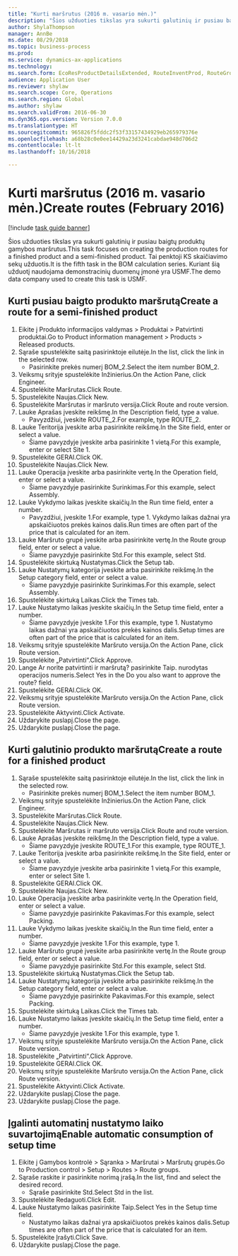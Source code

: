 ```yaml
--- 
title: "Kurti maršrutus (2016 m. vasario mėn.)"
description: "Šios užduoties tikslas yra sukurti galutinių ir pusiau baigtų produktų gamybos maršrutus."
author: ShylaThompson
manager: AnnBe
ms.date: 08/29/2018
ms.topic: business-process
ms.prod: 
ms.service: dynamics-ax-applications
ms.technology: 
ms.search.form: EcoResProductDetailsExtended, RouteInventProd, RouteGroup
audience: Application User
ms.reviewer: shylaw
ms.search.scope: Core, Operations
ms.search.region: Global
ms.author: shylaw
ms.search.validFrom: 2016-06-30
ms.dyn365.ops.version: Version 7.0.0
ms.translationtype: HT
ms.sourcegitcommit: 965826f5fddc2f53f33157434929eb265979376e
ms.openlocfilehash: a68b28c0e0ee14429a23d3241cabdae948d706d2
ms.contentlocale: lt-lt
ms.lasthandoff: 10/16/2018

---
```

# <a name="create-routes-february-2016"></a><span data-ttu-id="2b3eb-103">Kurti maršrutus (2016 m. vasario mėn.)</span><span class="sxs-lookup"><span data-stu-id="2b3eb-103">Create routes (February 2016)</span></span>

[!include [task guide banner](../../includes/task-guide-banner.md)]

<span data-ttu-id="2b3eb-104">Šios užduoties tikslas yra sukurti galutinių ir pusiau baigtų produktų gamybos maršrutus.</span><span class="sxs-lookup"><span data-stu-id="2b3eb-104">This task focuses on creating the production routes for a finished product and a semi-finished product.</span></span> <span data-ttu-id="2b3eb-105">Tai penktoji KS skaičiavimo sekų užduotis.</span><span class="sxs-lookup"><span data-stu-id="2b3eb-105">It is the fifth task in the BOM calculation series.</span></span> <span data-ttu-id="2b3eb-106">Kuriant šią užduotį naudojama demonstracinių duomenų įmonė yra USMF.</span><span class="sxs-lookup"><span data-stu-id="2b3eb-106">The demo data company used to create this task is USMF.</span></span>


## <a name="create-a-route-for-a-semi-finished-product"></a><span data-ttu-id="2b3eb-107">Kurti pusiau baigto produkto maršrutą</span><span class="sxs-lookup"><span data-stu-id="2b3eb-107">Create a route for a semi-finished product</span></span>
1. <span data-ttu-id="2b3eb-108">Eikite į Produkto informacijos valdymas > Produktai > Patvirtinti produktai.</span><span class="sxs-lookup"><span data-stu-id="2b3eb-108">Go to Product information management > Products > Released products.</span></span>
2. <span data-ttu-id="2b3eb-109">Sąraše spustelėkite saitą pasirinktoje eilutėje.</span><span class="sxs-lookup"><span data-stu-id="2b3eb-109">In the list, click the link in the selected row.</span></span>
    * <span data-ttu-id="2b3eb-110">Pasirinkite prekės numerį BOM_2.</span><span class="sxs-lookup"><span data-stu-id="2b3eb-110">Select the item number BOM_2.</span></span>  
3. <span data-ttu-id="2b3eb-111">Veiksmų srityje spustelėkite Inžinierius.</span><span class="sxs-lookup"><span data-stu-id="2b3eb-111">On the Action Pane, click Engineer.</span></span>
4. <span data-ttu-id="2b3eb-112">Spustelėkite Maršrutas.</span><span class="sxs-lookup"><span data-stu-id="2b3eb-112">Click Route.</span></span>
5. <span data-ttu-id="2b3eb-113">Spustelėkite Naujas.</span><span class="sxs-lookup"><span data-stu-id="2b3eb-113">Click New.</span></span>
6. <span data-ttu-id="2b3eb-114">Spustelėkite Maršrutas ir maršruto versija.</span><span class="sxs-lookup"><span data-stu-id="2b3eb-114">Click Route and route version.</span></span>
7. <span data-ttu-id="2b3eb-115">Lauke Aprašas įveskite reikšmę.</span><span class="sxs-lookup"><span data-stu-id="2b3eb-115">In the Description field, type a value.</span></span>
    * <span data-ttu-id="2b3eb-116">Pavyzdžiui, įveskite ROUTE_2.</span><span class="sxs-lookup"><span data-stu-id="2b3eb-116">For example, type ROUTE_2.</span></span>  
8. <span data-ttu-id="2b3eb-117">Lauke Teritorija įveskite arba pasirinkite reikšmę.</span><span class="sxs-lookup"><span data-stu-id="2b3eb-117">In the Site field, enter or select a value.</span></span>
    * <span data-ttu-id="2b3eb-118">Šiame pavyzdyje įveskite arba pasirinkite 1 vietą.</span><span class="sxs-lookup"><span data-stu-id="2b3eb-118">For this example, enter or select Site 1.</span></span>  
9. <span data-ttu-id="2b3eb-119">Spustelėkite GERAI.</span><span class="sxs-lookup"><span data-stu-id="2b3eb-119">Click OK.</span></span>
10. <span data-ttu-id="2b3eb-120">Spustelėkite Naujas.</span><span class="sxs-lookup"><span data-stu-id="2b3eb-120">Click New.</span></span>
11. <span data-ttu-id="2b3eb-121">Lauke Operacija įveskite arba pasirinkite vertę.</span><span class="sxs-lookup"><span data-stu-id="2b3eb-121">In the Operation field, enter or select a value.</span></span>
    * <span data-ttu-id="2b3eb-122">Šiame pavyzdyje pasirinkite Surinkimas.</span><span class="sxs-lookup"><span data-stu-id="2b3eb-122">For this example, select Assembly.</span></span>  
12. <span data-ttu-id="2b3eb-123">Lauke Vykdymo laikas įveskite skaičių.</span><span class="sxs-lookup"><span data-stu-id="2b3eb-123">In the Run time field, enter a number.</span></span>
    * <span data-ttu-id="2b3eb-124">Pavyzdžiui, įveskite 1.</span><span class="sxs-lookup"><span data-stu-id="2b3eb-124">For example, type 1.</span></span> <span data-ttu-id="2b3eb-125">Vykdymo laikas dažnai yra apskaičiuotos prekės kainos dalis.</span><span class="sxs-lookup"><span data-stu-id="2b3eb-125">Run times are often part of the price that is calculated for an item.</span></span>  
13. <span data-ttu-id="2b3eb-126">Lauke Maršruto grupė įveskite arba pasirinkite vertę.</span><span class="sxs-lookup"><span data-stu-id="2b3eb-126">In the Route group field, enter or select a value.</span></span>
    * <span data-ttu-id="2b3eb-127">Šiame pavyzdyje pasirinkite Std.</span><span class="sxs-lookup"><span data-stu-id="2b3eb-127">For this example, select Std.</span></span>  
14. <span data-ttu-id="2b3eb-128">Spustelėkite skirtuką Nustatymas.</span><span class="sxs-lookup"><span data-stu-id="2b3eb-128">Click the Setup tab.</span></span>
15. <span data-ttu-id="2b3eb-129">Lauke Nustatymų kategorija įveskite arba pasirinkite reikšmę.</span><span class="sxs-lookup"><span data-stu-id="2b3eb-129">In the Setup category field, enter or select a value.</span></span>
    * <span data-ttu-id="2b3eb-130">Šiame pavyzdyje pasirinkite Surinkimas.</span><span class="sxs-lookup"><span data-stu-id="2b3eb-130">For this example, select Assembly.</span></span>  
16. <span data-ttu-id="2b3eb-131">Spustelėkite skirtuką Laikas.</span><span class="sxs-lookup"><span data-stu-id="2b3eb-131">Click the Times tab.</span></span>
17. <span data-ttu-id="2b3eb-132">Lauke Nustatymo laikas įveskite skaičių.</span><span class="sxs-lookup"><span data-stu-id="2b3eb-132">In the Setup time field, enter a number.</span></span>
    * <span data-ttu-id="2b3eb-133">Šiame pavyzdyje įveskite 1.</span><span class="sxs-lookup"><span data-stu-id="2b3eb-133">For this example, type 1.</span></span> <span data-ttu-id="2b3eb-134">Nustatymo laikas dažnai yra apskaičiuotos prekės kainos dalis.</span><span class="sxs-lookup"><span data-stu-id="2b3eb-134">Setup times are often part of the price that is calculated for an item.</span></span>  
18. <span data-ttu-id="2b3eb-135">Veiksmų srityje spustelėkite Maršruto versija.</span><span class="sxs-lookup"><span data-stu-id="2b3eb-135">On the Action Pane, click Route version.</span></span>
19. <span data-ttu-id="2b3eb-136">Spustelėkite „Patvirtinti“.</span><span class="sxs-lookup"><span data-stu-id="2b3eb-136">Click Approve.</span></span>
20. <span data-ttu-id="2b3eb-137">Lange Ar norite patvirtinti ir maršrutą? pasirinkite Taip. nurodytas operacijos numeris.</span><span class="sxs-lookup"><span data-stu-id="2b3eb-137">Select Yes in the Do you also want to approve the route? field.</span></span>
21. <span data-ttu-id="2b3eb-138">Spustelėkite GERAI.</span><span class="sxs-lookup"><span data-stu-id="2b3eb-138">Click OK.</span></span>
22. <span data-ttu-id="2b3eb-139">Veiksmų srityje spustelėkite Maršruto versija.</span><span class="sxs-lookup"><span data-stu-id="2b3eb-139">On the Action Pane, click Route version.</span></span>
23. <span data-ttu-id="2b3eb-140">Spustelėkite Aktyvinti.</span><span class="sxs-lookup"><span data-stu-id="2b3eb-140">Click Activate.</span></span>
24. <span data-ttu-id="2b3eb-141">Uždarykite puslapį.</span><span class="sxs-lookup"><span data-stu-id="2b3eb-141">Close the page.</span></span>
25. <span data-ttu-id="2b3eb-142">Uždarykite puslapį.</span><span class="sxs-lookup"><span data-stu-id="2b3eb-142">Close the page.</span></span>

## <a name="create-a-route-for-a-finished-product"></a><span data-ttu-id="2b3eb-143">Kurti galutinio produkto maršrutą</span><span class="sxs-lookup"><span data-stu-id="2b3eb-143">Create a route for a finished product</span></span>
1. <span data-ttu-id="2b3eb-144">Sąraše spustelėkite saitą pasirinktoje eilutėje.</span><span class="sxs-lookup"><span data-stu-id="2b3eb-144">In the list, click the link in the selected row.</span></span>
    * <span data-ttu-id="2b3eb-145">Pasirinkite prekės numerį BOM_1.</span><span class="sxs-lookup"><span data-stu-id="2b3eb-145">Select the item number BOM_1.</span></span>  
2. <span data-ttu-id="2b3eb-146">Veiksmų srityje spustelėkite Inžinierius.</span><span class="sxs-lookup"><span data-stu-id="2b3eb-146">On the Action Pane, click Engineer.</span></span>
3. <span data-ttu-id="2b3eb-147">Spustelėkite Maršrutas.</span><span class="sxs-lookup"><span data-stu-id="2b3eb-147">Click Route.</span></span>
4. <span data-ttu-id="2b3eb-148">Spustelėkite Naujas.</span><span class="sxs-lookup"><span data-stu-id="2b3eb-148">Click New.</span></span>
5. <span data-ttu-id="2b3eb-149">Spustelėkite Maršrutas ir maršruto versija.</span><span class="sxs-lookup"><span data-stu-id="2b3eb-149">Click Route and route version.</span></span>
6. <span data-ttu-id="2b3eb-150">Lauke Aprašas įveskite reikšmę.</span><span class="sxs-lookup"><span data-stu-id="2b3eb-150">In the Description field, type a value.</span></span>
    * <span data-ttu-id="2b3eb-151">Šiame pavyzdyje įveskite ROUTE_1.</span><span class="sxs-lookup"><span data-stu-id="2b3eb-151">For this example, type ROUTE_1.</span></span>  
7. <span data-ttu-id="2b3eb-152">Lauke Teritorija įveskite arba pasirinkite reikšmę.</span><span class="sxs-lookup"><span data-stu-id="2b3eb-152">In the Site field, enter or select a value.</span></span>
    * <span data-ttu-id="2b3eb-153">Šiame pavyzdyje įveskite arba pasirinkite 1 vietą.</span><span class="sxs-lookup"><span data-stu-id="2b3eb-153">For this example, enter or select Site 1.</span></span>  
8. <span data-ttu-id="2b3eb-154">Spustelėkite GERAI.</span><span class="sxs-lookup"><span data-stu-id="2b3eb-154">Click OK.</span></span>
9. <span data-ttu-id="2b3eb-155">Spustelėkite Naujas.</span><span class="sxs-lookup"><span data-stu-id="2b3eb-155">Click New.</span></span>
10. <span data-ttu-id="2b3eb-156">Lauke Operacija įveskite arba pasirinkite vertę.</span><span class="sxs-lookup"><span data-stu-id="2b3eb-156">In the Operation field, enter or select a value.</span></span>
    * <span data-ttu-id="2b3eb-157">Šiame pavyzdyje pasirinkite Pakavimas.</span><span class="sxs-lookup"><span data-stu-id="2b3eb-157">For this example, select Packing.</span></span>  
11. <span data-ttu-id="2b3eb-158">Lauke Vykdymo laikas įveskite skaičių.</span><span class="sxs-lookup"><span data-stu-id="2b3eb-158">In the Run time field, enter a number.</span></span>
    * <span data-ttu-id="2b3eb-159">Šiame pavyzdyje įveskite 1.</span><span class="sxs-lookup"><span data-stu-id="2b3eb-159">For this example, type 1.</span></span>  
12. <span data-ttu-id="2b3eb-160">Lauke Maršruto grupė įveskite arba pasirinkite vertę.</span><span class="sxs-lookup"><span data-stu-id="2b3eb-160">In the Route group field, enter or select a value.</span></span>
    * <span data-ttu-id="2b3eb-161">Šiame pavyzdyje pasirinkite Std.</span><span class="sxs-lookup"><span data-stu-id="2b3eb-161">For this example, select Std.</span></span>  
13. <span data-ttu-id="2b3eb-162">Spustelėkite skirtuką Nustatymas.</span><span class="sxs-lookup"><span data-stu-id="2b3eb-162">Click the Setup tab.</span></span>
14. <span data-ttu-id="2b3eb-163">Lauke Nustatymų kategorija įveskite arba pasirinkite reikšmę.</span><span class="sxs-lookup"><span data-stu-id="2b3eb-163">In the Setup category field, enter or select a value.</span></span>
    * <span data-ttu-id="2b3eb-164">Šiame pavyzdyje pasirinkite Pakavimas.</span><span class="sxs-lookup"><span data-stu-id="2b3eb-164">For this example, select Packing.</span></span>  
15. <span data-ttu-id="2b3eb-165">Spustelėkite skirtuką Laikas.</span><span class="sxs-lookup"><span data-stu-id="2b3eb-165">Click the Times tab.</span></span>
16. <span data-ttu-id="2b3eb-166">Lauke Nustatymo laikas įveskite skaičių.</span><span class="sxs-lookup"><span data-stu-id="2b3eb-166">In the Setup time field, enter a number.</span></span>
    * <span data-ttu-id="2b3eb-167">Šiame pavyzdyje įveskite 1.</span><span class="sxs-lookup"><span data-stu-id="2b3eb-167">For this example, type 1.</span></span>  
17. <span data-ttu-id="2b3eb-168">Veiksmų srityje spustelėkite Maršruto versija.</span><span class="sxs-lookup"><span data-stu-id="2b3eb-168">On the Action Pane, click Route version.</span></span>
18. <span data-ttu-id="2b3eb-169">Spustelėkite „Patvirtinti“.</span><span class="sxs-lookup"><span data-stu-id="2b3eb-169">Click Approve.</span></span>
19. <span data-ttu-id="2b3eb-170">Spustelėkite GERAI.</span><span class="sxs-lookup"><span data-stu-id="2b3eb-170">Click OK.</span></span>
20. <span data-ttu-id="2b3eb-171">Veiksmų srityje spustelėkite Maršruto versija.</span><span class="sxs-lookup"><span data-stu-id="2b3eb-171">On the Action Pane, click Route version.</span></span>
21. <span data-ttu-id="2b3eb-172">Spustelėkite Aktyvinti.</span><span class="sxs-lookup"><span data-stu-id="2b3eb-172">Click Activate.</span></span>
22. <span data-ttu-id="2b3eb-173">Uždarykite puslapį.</span><span class="sxs-lookup"><span data-stu-id="2b3eb-173">Close the page.</span></span>
23. <span data-ttu-id="2b3eb-174">Uždarykite puslapį.</span><span class="sxs-lookup"><span data-stu-id="2b3eb-174">Close the page.</span></span>

## <a name="enable-automatic-consumption-of-setup-time"></a><span data-ttu-id="2b3eb-175">Įgalinti automatinį nustatymo laiko suvartojimą</span><span class="sxs-lookup"><span data-stu-id="2b3eb-175">Enable automatic consumption of setup time</span></span>
1. <span data-ttu-id="2b3eb-176">Eikite į Gamybos kontrolė > Sąranka > Maršrutai > Maršrutų grupės.</span><span class="sxs-lookup"><span data-stu-id="2b3eb-176">Go to Production control > Setup > Routes > Route groups.</span></span>
2. <span data-ttu-id="2b3eb-177">Sąraše raskite ir pasirinkite norimą įrašą.</span><span class="sxs-lookup"><span data-stu-id="2b3eb-177">In the list, find and select the desired record.</span></span>
    * <span data-ttu-id="2b3eb-178">Sąraše pasirinkite Std.</span><span class="sxs-lookup"><span data-stu-id="2b3eb-178">Select Std in the list.</span></span>  
3. <span data-ttu-id="2b3eb-179">Spustelėkite Redaguoti.</span><span class="sxs-lookup"><span data-stu-id="2b3eb-179">Click Edit.</span></span>
4. <span data-ttu-id="2b3eb-180">Lauke Nustatymo laikas pasirinkite Taip.</span><span class="sxs-lookup"><span data-stu-id="2b3eb-180">Select Yes in the Setup time field.</span></span>
    * <span data-ttu-id="2b3eb-181">Nustatymo laikas dažnai yra apskaičiuotos prekės kainos dalis.</span><span class="sxs-lookup"><span data-stu-id="2b3eb-181">Setup times are often part of the price that is calculated for an item.</span></span>  
5. <span data-ttu-id="2b3eb-182">Spustelėkite Įrašyti.</span><span class="sxs-lookup"><span data-stu-id="2b3eb-182">Click Save.</span></span>
6. <span data-ttu-id="2b3eb-183">Uždarykite puslapį.</span><span class="sxs-lookup"><span data-stu-id="2b3eb-183">Close the page.</span></span>


